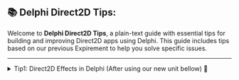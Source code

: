 
## 📚 Delphi Direct2D Tips:

Welcome to **Delphi Direct2D Tips**, a plain-text guide with essential tips for building and improving Direct2D apps using Delphi. This guide includes tips based on our previous Expirement to help you solve specific issues.

---

<details>
<summary>Tip1: Direct2D Effects in Delphi (After using our new unit bellow) 🌟</summary>


 **Problem:**  
the Delphi built-in units D2D are missing lot of interfaces including "ID2D1Effect".

 **Overview:**  

This guide explains how to apply Direct2D effects in Delphi using a clean and reusable iD2DEffect interface. The provided API.D2D.Effects unit encapsulates Direct2D effects, allowing you to:

  Apply Gaussian blur, shadow, and other effects.
  Set input images for the effect.
  Chain method calls for cleaner code.
  Use multiple property types (Single, Integer, Boolean).
  Safely render effects without memory leaks.

![MS Doc](https://learn.microsoft.com/en-us/windows/win32/direct2d/effects-overview)  

 **Solution:**  
 you can use our under-dev unit in your own-risk!
 ----  
Creating and Applying Direct2D Effects

Step 1: Initialize the Effect
```pascal
uses
  ...
  API.D2D.Effects;

type
  TMainView = class(TForm)
  strict private
    fD2DCanvas: TDirect2DCanvas;
    fD2DEffect: iD2DEffect;
    function GetD2DEffect: iD2DEffect;
...
  public
    constructor Create(AOwner: TComponent); override;
    destructor Destroy; override;

    property D2DEffect: iD2DEffect read GetD2DEffect;
  end;

{ TMainView }

function TMainView.GetD2DEffect: iD2DEffect;
begin
  if not Assigned(fD2DEffect) then
    fD2DEffect := GetTDirect2DEffect(fD2DCanvas.RenderTarget, CLSID_D2D1GaussianBlur);

  Result := fD2DEffect;
end;
```
  
Step 2: Set Input and Configure Effect 
```pascal
      D2DEffect.SetInputBitmap(0, LD2DBitmap)

      .(0, D2D1_GAUSSIANBLUR_PROP_STANDARD_DEVIATION, 3.5)

      .(0, D2D1_GAUSSIANBLUR_PROP_OPTIMIZATION,
           D2D1_DIRECTIONALBLUR_OPTIMIZATION_SPEED)

      .(0, D2D1_GAUSSIANBLUR_PROP_BORDER_MODE,
           D2D1_BORDER_MODE_HARD);

          // Begin Direct2D drawing
      fD2DCanvas.BeginDraw;
      try
        // Draw blured image
        D2DEffect.DrawEffectImage;

        // Optionally, draw additional UI elements on top
        // fD2DCanvas.DrawRectangle(...);
      finally
        fD2DCanvas.EndDraw;
      end;
...etc
```
Step 3: Render the Effect  
```pascal
D2DEffect.DrawEffectImage;
```
Features & Benefits

✅ Encapsulated Direct2D Effect Handling

Instead of manually managing effect creation, this unit provides a structured interface-based approach.

✅ Method Chaining

Write cleaner and more readable effect configurations using method chaining.

✅ Multiple Data Type Support

The ApplyEffect method supports different types:
```pascal
D2DEffect.ApplyEffect(aIndex, aPropType, 5.0);  // Single (Float)
D2DEffect.ApplyEffect(aIndex, aPropType, 1);    // Integer
D2DEffect.ApplyEffect(aIndex, aPropType, True); // Boolean
```
✅ Automatic Memory Management

Using interfaces (iD2DEffect), the effect is automatically freed when no longer needed, preventing memory leaks.  
## Full Example:
```pascal
var
  LD2DEffect: iD2DEffect;
begin
  LD2DEffect := GetTDirect2DEffect(SomeRenderTarget, CLSID_D2D1GaussianBlur);
  
  LD2DEffect.SetInputBitmap(0, SomeD2DBitmap)
      .(0, D2D1_GAUSSIANBLUR_PROP_STANDARD_DEVIATION, 3.5)
      .(0, D2D1_GAUSSIANBLUR_PROP_OPTIMIZATION,
           D2D1_DIRECTIONALBLUR_OPTIMIZATION_SPEED)
      .(0, D2D1_GAUSSIANBLUR_PROP_BORDER_MODE,
           D2D1_BORDER_MODE_HARD);
end;
```
How It Works Internally

GetTDirect2DEffect: Creates a new effect instance.

SetInputBitmap: Assigns an input bitmap to the effect.

ApplyEffect: Sets effect properties dynamically.

DrawEffectImage: Draws the effect output onto the render target.  

## Closing Note:  

We hope this tip helps you improve your Delphi Direct2D app development experience. Stay tuned for more tips and Updates!

Happy coding! 🚀



</details>

